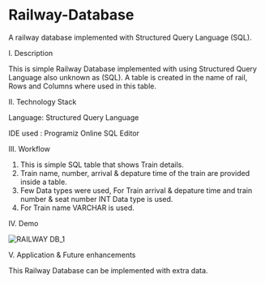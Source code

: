 # Railway-Database
A railway database implemented with Structured Query Language (SQL).


I. Description

This is simple Railway Database implemented with using Structured Query Language also unknown as (SQL). A table is created in the name of rail, Rows and Columns
where used in this table. 


II. Technology Stack

Language: Structured Query Language

IDE used : Programiz Online SQL Editor


III. Workflow

1. This is simple SQL table that shows Train details.
2. Train name, number, arrival & depature time of the train are provided inside a table.
3. Few Data types were used, For Train arrival & depature time and train number & seat number INT Data type is used.
4. For Train name VARCHAR is used.

IV. Demo 

![RAILWAY DB_1](https://user-images.githubusercontent.com/99798157/180181889-5f8eedb8-7b25-445c-93b9-f29aa1be9b36.JPG)


V. Application & Future enhancements

This Railway Database can be implemented with extra data.



